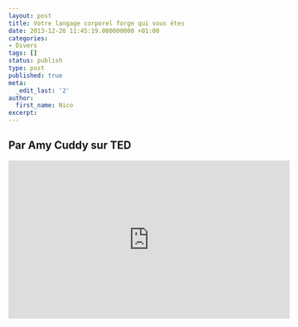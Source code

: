 ```yaml
---
layout: post
title: Votre langage corporel forge qui vous êtes
date: 2013-12-26 11:45:19.000000000 +01:00
categories:
- Divers
tags: []
status: publish
type: post
published: true
meta:
  _edit_last: '2'
author:
  first_name: Nico
excerpt:
---
```

<h2>Par Amy Cuddy sur TED</h2>
<p><iframe src="http://embed.ted.com/talks/lang/fr/amy_cuddy_your_body_language_shapes_who_you_are.html" height="315" width="560" allowfullscreen="" frameborder="0" scrolling="no"></iframe></p>
<p>&nbsp;</p>
<p>&nbsp;</p>
